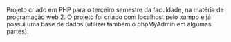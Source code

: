Projeto criado em PHP para o terceiro semestre da faculdade, na matéria de programação web 2. O projeto foi criado com localhost pelo xampp e já possui uma base de dados (utilizei também o phpMyAdmin em algumas partes). 
